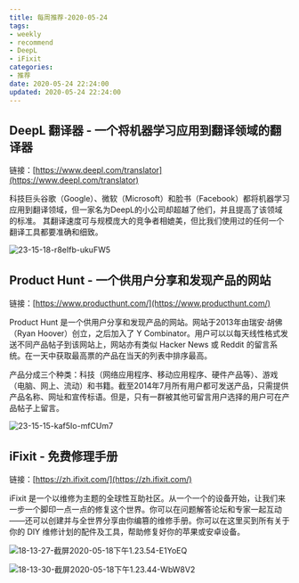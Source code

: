 ```yaml
---
title: 每周推荐-2020-05-24
tags:
- weekly
- recommend
- DeepL
- iFixit
categories:
- 推荐
date: 2020-05-24 22:24:00
updated: 2020-05-24 22:24:00
---
```


## DeepL 翻译器 - 一个将机器学习应用到翻译领域的翻译器

链接：[https://www.deepl.com/translator](https://www.deepl.com/translator)

科技巨头谷歌（Google）、微软（Microsoft）和脸书（Facebook）都将机器学习应用到翻译领域，但一家名为DeepL的小公司却超越了他们，并且提高了该领域的标准。
其翻译速度可与规模庞大的竞争者相媲美，但比我们使用过的任何一个翻译工具都要准确和细致。

![23-15-18-r8eIfb-ukuFW5](https://up-img.yonghong.tech/pic/2020/05/23-15-18-r8eIfb-ukuFW5.png)

<!--more-->

## Product Hunt - 一个供用户分享和发现产品的网站

链接：[https://www.producthunt.com/](https://www.producthunt.com/)

Product Hunt 是一个供用户分享和发现产品的网站。网站于2013年由瑞安·胡佛（Ryan Hoover）创立，之后加入了 Y Combinator。用户可以以每天线性格式发送不同产品帖子到该网站上，网站亦有类似 Hacker News 或 Reddit 的留言系统。在一天中获取最高票的产品在当天的列表中排序最高。

产品分成三个种类：科技（网络应用程序、移动应用程序、硬件产品等）、游戏（电脑、网上、流动）和书籍。截至2014年7月所有用户都可发送产品，只需提供产品名称、网址和宣传标语。但是，只有一群被其他可留言用户选择的用户可在产品帖子上留言。

![23-15-15-kaf5Io-mfCUm7](https://up-img.yonghong.tech/pic/2020/05/23-15-15-kaf5Io-mfCUm7.png)

## iFixit - 免费修理手册

链接：[https://zh.ifixit.com/](https://zh.ifixit.com/)

iFixit 是一个以维修为主题的全球性互助社区。从一个一个的设备开始，让我们来一步一个脚印一点一点的修复这个世界。你可以在问题解答论坛和专家一起互动——还可以创建并与全世界分享由你编篡的维修手册。你可以在这里买到所有关于你的 DIY 维修计划的配件及工具，帮助修复好你的苹果或安卓设备。

![18-13-27-截屏2020-05-18下午1.23.54-E1YoEQ](https://up-img.yonghong.tech/pic/2020/05/18-13-27-截屏2020-05-18%20下午1.23.54-E1YoEQ.png)

![18-13-30-截屏2020-05-18下午1.23.44-WbW8V2](https://up-img.yonghong.tech/pic/2020/05/18-13-30-截屏2020-05-18%20下午1.23.44-WbW8V2.png)
